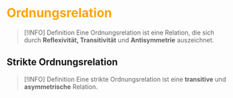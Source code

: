 # <font color = "orange">Ordnungsrelation</font>
>[!INFO] Definition
>Eine Ordnungsrelation ist eine Relation, die sich durch **Reflexivität, Transitivität** und **Antisymmetrie** auszeichnet. 
## Strikte Ordnungsrelation
>[!INFO] Definition
>Eine strikte Ordnungsrelation ist eine **transitive** und **asymmetrische** Relation.

